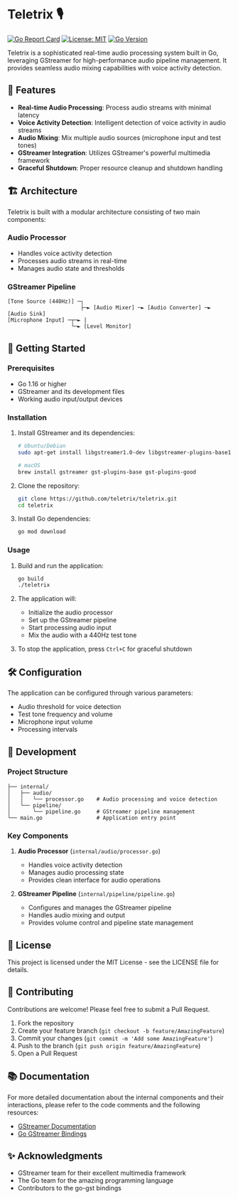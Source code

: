 # Teletrix 🎙️

[![Go Report Card](https://goreportcard.com/badge/github.com/bannawandoor27/Teletrix)](https://goreportcard.com/report/github.com/bannawandoor27/Teletrix)
[![License: MIT](https://img.shields.io/badge/License-MIT-yellow.svg)](https://opensource.org/licenses/MIT)
[![Go Version](https://img.shields.io/github/go-mod/go-version/bannawandoor27/Teletrix)](https://golang.org/)

Teletrix is a sophisticated real-time audio processing system built in Go, leveraging GStreamer for high-performance audio pipeline management. It provides seamless audio mixing capabilities with voice activity detection.

## 🌟 Features

- **Real-time Audio Processing**: Process audio streams with minimal latency
- **Voice Activity Detection**: Intelligent detection of voice activity in audio streams
- **Audio Mixing**: Mix multiple audio sources (microphone input and test tones)
- **GStreamer Integration**: Utilizes GStreamer's powerful multimedia framework
- **Graceful Shutdown**: Proper resource cleanup and shutdown handling

## 🏗️ Architecture

Teletrix is built with a modular architecture consisting of two main components:

### Audio Processor
- Handles voice activity detection
- Processes audio streams in real-time
- Manages audio state and thresholds

### GStreamer Pipeline
```
[Tone Source (440Hz)] ─┐
                       ├─► [Audio Mixer] ─► [Audio Converter] ─► [Audio Sink]
[Microphone Input] ─┬─► |
                    └─► [Level Monitor]
```

## 🚀 Getting Started

### Prerequisites

- Go 1.16 or higher
- GStreamer and its development files
- Working audio input/output devices

### Installation

1. Install GStreamer and its dependencies:

   ```bash
   # Ubuntu/Debian
   sudo apt-get install libgstreamer1.0-dev libgstreamer-plugins-base1.0-dev

   # macOS
   brew install gstreamer gst-plugins-base gst-plugins-good
   ```

2. Clone the repository:

   ```bash
   git clone https://github.com/teletrix/teletrix.git
   cd teletrix
   ```

3. Install Go dependencies:

   ```bash
   go mod download
   ```

### Usage

1. Build and run the application:

   ```bash
   go build
   ./teletrix
   ```

2. The application will:
   - Initialize the audio processor
   - Set up the GStreamer pipeline
   - Start processing audio input
   - Mix the audio with a 440Hz test tone

3. To stop the application, press `Ctrl+C` for graceful shutdown

## 🛠️ Configuration

The application can be configured through various parameters:

- Audio threshold for voice detection
- Test tone frequency and volume
- Microphone input volume
- Processing intervals

## 🔧 Development

### Project Structure

```
├── internal/
│   ├── audio/
│   │   └── processor.go    # Audio processing and voice detection
│   └── pipeline/
│       └── pipeline.go     # GStreamer pipeline management
└── main.go                 # Application entry point
```

### Key Components

1. **Audio Processor** (`internal/audio/processor.go`)
   - Handles voice activity detection
   - Manages audio processing state
   - Provides clean interface for audio operations

2. **GStreamer Pipeline** (`internal/pipeline/pipeline.go`)
   - Configures and manages the GStreamer pipeline
   - Handles audio mixing and output
   - Provides volume control and pipeline state management

## 📝 License

This project is licensed under the MIT License - see the LICENSE file for details.

## 🤝 Contributing

Contributions are welcome! Please feel free to submit a Pull Request.

1. Fork the repository
2. Create your feature branch (`git checkout -b feature/AmazingFeature`)
3. Commit your changes (`git commit -m 'Add some AmazingFeature'`)
4. Push to the branch (`git push origin feature/AmazingFeature`)
5. Open a Pull Request

## 📚 Documentation

For more detailed documentation about the internal components and their interactions, please refer to the code comments and the following resources:

- [GStreamer Documentation](https://gstreamer.freedesktop.org/documentation/)
- [Go GStreamer Bindings](https://github.com/tinyzimmer/go-gst)

## ✨ Acknowledgments

- GStreamer team for their excellent multimedia framework
- The Go team for the amazing programming language
- Contributors to the go-gst bindings